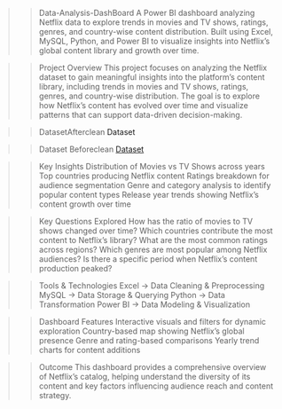 >>Data-Analysis-DashBoard
A Power BI dashboard analyzing Netflix data to explore trends in movies and TV shows, ratings, genres, and country-wise content distribution. Built using Excel, MySQL, Python, and Power BI to visualize insights into Netflix’s global content library and growth over time.

>>Project Overview
This project focuses on analyzing the Netflix dataset to gain meaningful insights into the platform’s content library, including trends in movies and TV shows, ratings, genres, and country-wise distribution. The goal is to explore how Netflix’s content has evolved over time and visualize patterns that can support data-driven decision-making.



>>DatasetAfterclean
<a herf="https://github.com/ChanderKadari/Data-Analysis-DashBoard/blob/main/netfilx_data.xlsx%20%20After%20cleaning">Dataset </a>


>>Dataset Beforeclean
<a href="https://github.com/ChanderKadari/Data-Analysis-DashBoard/blob/main/netflix_titles_Before_cleaning.csv">Dataset </a>

>>Key Insights
Distribution of Movies vs TV Shows across years
Top countries producing Netflix content
Ratings breakdown for audience segmentation
Genre and category analysis to identify popular content types
Release year trends showing Netflix’s content growth over time

>>Key Questions Explored
How has the ratio of movies to TV shows changed over time?
Which countries contribute the most content to Netflix’s library?
What are the most common ratings across regions?
Which genres are most popular among Netflix audiences?
Is there a specific period when Netflix’s content production peaked?

>>Tools & Technologies
Excel → Data Cleaning & Preprocessing
MySQL → Data Storage & Querying
Python → Data Transformation
Power BI → Data Modeling & Visualization

>>Dashboard Features
Interactive visuals and filters for dynamic exploration
Country-based map showing Netflix’s global presence
Genre and rating-based comparisons
Yearly trend charts for content additions

>>Outcome
This dashboard provides a comprehensive overview of Netflix’s catalog, helping understand the diversity of its content and key factors influencing audience reach and content strategy.
